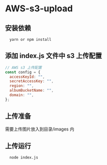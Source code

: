 # AWS-s3-upload

## 安装依赖

```shell
  yarn or npm install
```

## 添加 index.js 文件中 s3 上传配置

```js
// AWS s3 上传配置
const config = {
  accessKeyId: "",
  secretAccessKey: "",
  region: "",
  albumBucketName: "",
  domain: "",
};
```

## 上传准备

需要上传图片放入到目录/images 内

## 上传运行

```shell
  node index.js
```

